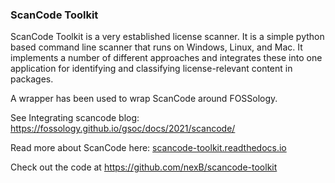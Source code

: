 <!-- SPDX-FileCopyrightText: © Fossology contributors

     SPDX-License-Identifier: GPL-2.0-only
-->

### ScanCode Toolkit
ScanCode Toolkit is a very established license scanner. It is a simple python based command line scanner that runs on Windows, Linux, and Mac. It implements a number of different approaches and integrates these into one application for identifying and classifying license-relevant content in packages.

A wrapper has been used to wrap ScanCode around FOSSology.

See Integrating scancode blog: https://fossology.github.io/gsoc/docs/2021/scancode/

Read more about ScanCode here: [scancode-toolkit.readthedocs.io](https://scancode-toolkit.readthedocs.io/en/latest/)

Check out the code at https://github.com/nexB/scancode-toolkit
